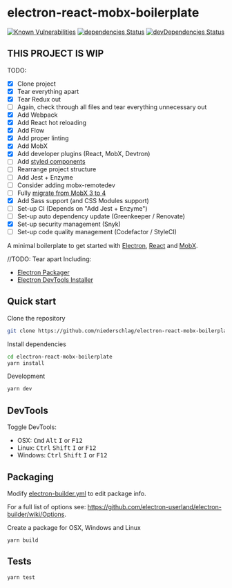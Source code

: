 # electron-react-mobx-boilerplate

[![Known Vulnerabilities](https://snyk.io/test/github/niederschlag/electron-react-mobx-boilerplate/badge.svg?targetFile=package.json)](https://snyk.io/test/github/niederschlag/electron-react-mobx-boilerplate?targetFile=package.json)
[![dependencies Status](https://david-dm.org/niederschlag/electron-react-mobx-boilerplate/status.svg)](https://david-dm.org/niederschlag/electron-react-mobx-boilerplate)
[![devDependencies Status](https://david-dm.org/niederschlag/electron-react-mobx-boilerplate/dev-status.svg)](https://david-dm.org/niederschlag/electron-react-mobx-boilerplate?type=dev)

## THIS PROJECT IS WIP
TODO:
- [x] Clone project
- [x] Tear everything apart
- [x] Tear Redux out
- [ ] Again, check through all files and tear everything unnecessary out
- [x] Add Webpack
- [x] Add React hot reloading
- [x] Add Flow
- [x] Add proper linting
- [x] Add MobX
- [x] Add developer plugins (React, MobX, Devtron)
- [ ] Add [styled components](https://www.styled-components.com/)
- [ ] Rearrange project structure
- [ ] Add Jest + Enzyme
- [ ] Consider adding mobx-remotedev
- [ ] Fully [migrate from MobX 3 to 4](https://github.com/mobxjs/mobx/wiki/Migrating-from-mobx-3-to-mobx-4) 
- [x] Add Sass support (and CSS Modules support)
- [ ] Set-up CI (Depends on "Add Jest + Enzyme")
- [ ] Set-up auto dependency update (Greenkeeper / Renovate)
- [x] Set-up security management (Snyk)
- [ ] Set-up code quality management (Codefactor / StyleCI)

A minimal boilerplate to get started with [Electron](http://electron.atom.io/), [React](https://facebook.github.io/react/) and [MobX](https://mobx.js.org/).

//TODO: Tear apart
Including:

* [Electron Packager](https://github.com/electron-userland/electron-packager)
* [Electron DevTools Installer](https://github.com/MarshallOfSound/electron-devtools-installer)

## Quick start

Clone the repository
```bash
git clone https://github.com/niederschlag/electron-react-mobx-boilerplate.git
```

Install dependencies
```bash
cd electron-react-mobx-boilerplate
yarn install
```

Development
```bash
yarn dev
```

## DevTools

Toggle DevTools:

* OSX: <kbd>Cmd</kbd> <kbd>Alt</kbd> <kbd>I</kbd> or <kbd>F12</kbd>
* Linux: <kbd>Ctrl</kbd> <kbd>Shift</kbd> <kbd>I</kbd> or <kbd>F12</kbd>
* Windows: <kbd>Ctrl</kbd> <kbd>Shift</kbd> <kbd>I</kbd> or <kbd>F12</kbd>

## Packaging

Modify [electron-builder.yml](./electron-builder.yml) to edit package info.

For a full list of options see: https://github.com/electron-userland/electron-builder/wiki/Options.

Create a package for OSX, Windows and Linux
```
yarn build
```

## Tests

```
yarn test
```
